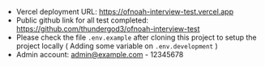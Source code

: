 - Vercel deployment URL: https://ofnoah-interview-test.vercel.app
- Public github link for all test completed: https://github.com/thundergod3/ofnoah-interview-test
- Please check the file `.env.example` after cloning this project to setup the project locally ( Adding some variable on `.env.development` )
- Admin account: admin@example.com - 12345678
